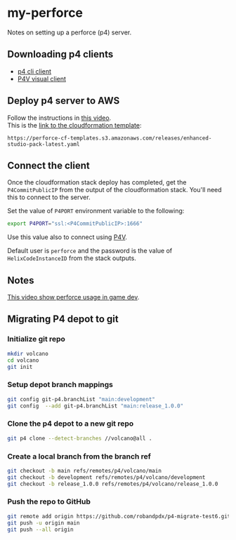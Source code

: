 # my-perforce

Notes on setting up a perforce (p4) server.

## Downloading p4 clients
* [p4 cli client](https://portal.perforce.com/s/downloads?product=Helix%20Command-Line%20Client%20%28P4%29)
* [P4V visual client](https://portal.perforce.com/s/downloads?product=Helix%20Visual%20Client%20%28P4V%29)

## Deploy p4 server to AWS
Follow the instructions in [this video](https://youtu.be/gLSc9Qpe_ww?si=eSGZHU9ZLWGoPvZ4).  
This is the [link to the cloudformation template](https://perforce-cf-templates.s3.amazonaws.com/releases/enhanced-studio-pack-latest.yaml):
```
https://perforce-cf-templates.s3.amazonaws.com/releases/enhanced-studio-pack-latest.yaml
```

## Connect the client
Once the cloudformation stack deploy has completed, get the `P4CommitPublicIP` from the output of the cloudformation stack. You'll need this to connect to the server.

Set the value of `P4PORT` environment variable to the following:
```bash
export P4PORT="ssl:<P4CommitPublicIP>:1666"
```

Use this value also to connect using [P4V](https://portal.perforce.com/s/downloads?product=Helix%20Visual%20Client%20%28P4V%29).  

Default user is `perforce` and the password is the value of `HelixCodeInstanceID` from the stack outputs.

## Notes
[This video show perforce usage in game dev](https://youtu.be/4uuI5C5XNoQ?si=GnISrpYcIrzfSX85).  

## Migrating P4 depot to git

### Initialize git repo
```bash
mkdir volcano
cd volcano
git init
```

### Setup depot branch mappings
```bash
git config git-p4.branchList "main:development"
git config  --add git-p4.branchList "main:release_1.0.0"
```

### Clone the p4 depot to a new git repo
```bash
git p4 clone --detect-branches //volcano@all .
```

### Create a local branch from the branch ref
```bash
git checkout -b main refs/remotes/p4/volcano/main
git checkout -b development refs/remotes/p4/volcano/development
git checkout -b release_1.0.0 refs/remotes/p4/volcano/release_1.0.0
```

### Push the repo to GitHub
```bash
git remote add origin https://github.com/robandpdx/p4-migrate-test6.git
git push -u origin main
git push --all origin
```

